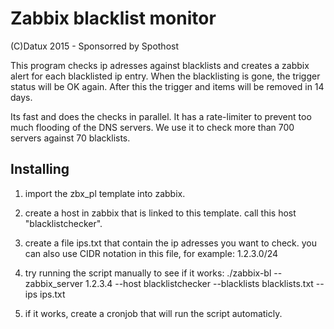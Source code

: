Zabbix blacklist monitor
========================

(C)Datux 2015 - Sponsorred by Spothost

This program checks ip adresses against blacklists and creates a zabbix alert for each blacklisted ip entry. When the blacklisting is gone, the trigger status will be OK again. After this the trigger and items will be removed in 14 days.

Its fast and does the checks in parallel. It has a rate-limiter to prevent too much flooding of the DNS servers. We use it to check more than 700 servers against 70 blacklists.

Installing
----------

1. import the zbx_pl template into zabbix.
2. create a host in zabbix that is linked to this template. call this host "blacklistchecker".
3. create a file ips.txt that contain the ip adresses you want to check. you can also use CIDR notation in this file, for example: 1.2.3.0/24
4. try running the script manually to see if it works:
 ./zabbix-bl --zabbix_server 1.2.3.4 --host blacklistchecker --blacklists blacklists.txt --ips ips.txt 
 
5. if it works, create a cronjob that will run the script automaticly.




